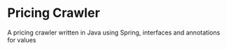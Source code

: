# Pricing Crawler
A pricing crawler written in Java using Spring, interfaces and annotations for values
